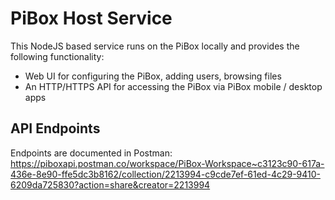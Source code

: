 # PiBox Host Service

This NodeJS based service runs on the PiBox locally and provides the following functionality:

- Web UI for configuring the PiBox, adding users, browsing files
- An HTTP/HTTPS API for accessing the PiBox via PiBox mobile / desktop apps

## API Endpoints

Endpoints are documented in Postman: https://piboxapi.postman.co/workspace/PiBox-Workspace~c3123c90-617a-436e-8e90-ffe5dc3b8162/collection/2213994-c9cde7ef-61ed-4c29-9410-6209da725830?action=share&creator=2213994
